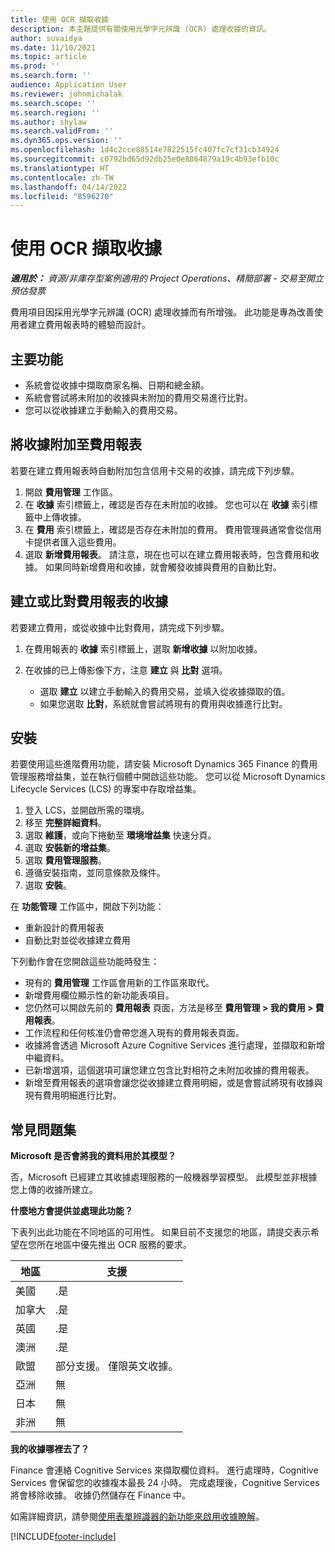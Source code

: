 ```yaml
---
title: 使用 OCR 擷取收據
description: 本主題提供有關使用光學字元辨識 (OCR) 處理收據的資訊。
author: suvaidya
ms.date: 11/10/2021
ms.topic: article
ms.prod: ''
ms.search.form: ''
audience: Application User
ms.reviewer: johnmichalak
ms.search.scope: ''
ms.search.region: ''
ms.author: shylaw
ms.search.validFrom: ''
ms.dyn365.ops.version: ''
ms.openlocfilehash: 1d4c2cce88514e7822515fc407fc7cf31cb34924
ms.sourcegitcommit: c0792bd65d92db25e0e8864879a19c4b93efb10c
ms.translationtype: HT
ms.contentlocale: zh-TW
ms.lasthandoff: 04/14/2022
ms.locfileid: "8596270"
---
```

# <a name="capture-a-receipt-using-ocr"></a>使用 OCR 擷取收據

_**適用於：** 資源/非庫存型案例適用的 Project Operations、精簡部署 - 交易至開立預估發票_

費用項目因採用光學字元辨識 (OCR) 處理收據而有所增強。 此功能是專為改善使用者建立費用報表時的體驗而設計。

## <a name="key-features"></a>主要功能

- 系統會從收據中擷取商家名稱、日期和總金額。
- 系統會嘗試將未附加的收據與未附加的費用交易進行比對。
- 您可以從收據建立手動輸入的費用交易。

## <a name="attach-receipts-to-an-expense-report"></a>將收據附加至費用報表

若要在建立費用報表時自動附加包含信用卡交易的收據，請完成下列步驟。

  1. 開啟 **費用管理** 工作區。
  2. 在 **收據** 索引標籤上，確認是否存在未附加的收據。 您也可以在 **收據** 索引標籤中上傳收據。
  3. 在 **費用** 索引標籤上，確認是否存在未附加的費用。 費用管理員通常會從信用卡提供者匯入這些費用。
  4. 選取 **新增費用報表**。 請注意，現在也可以在建立費用報表時，包含費用和收據。 如果同時新增費用和收據，就會觸發收據與費用的自動比對。

## <a name="create-or-match-receipts-to-an-expense-report"></a>建立或比對費用報表的收據
若要建立費用，或從收據中比對費用，請完成下列步驟。

  1. 在費用報表的 **收據** 索引標籤上，選取 **新增收據** 以附加收據。
  2. 在收據的已上傳影像下方，注意 **建立** 與 **比對** 選項。

      - 選取 **建立** 以建立手動輸入的費用交易，並填入從收據擷取的值。
      - 如果您選取 **比對**，系統就會嘗試將現有的費用與收據進行比對。

## <a name="installation"></a>安裝

若要使用這些進階費用功能，請安裝 Microsoft Dynamics 365 Finance 的費用管理服務增益集，並在執行個體中開啟這些功能。 您可以從 Microsoft Dynamics Lifecycle Services (LCS) 的專案中存取增益集。

1. 登入 LCS，並開啟所需的環境。
2. 移至 **完整詳細資料**。
3. 選取 **維護**，或向下捲動至 **環境增益集** 快速分頁。
4. 選取 **安裝新的增益集**。
5. 選取 **費用管理服務**。
6. 遵循安裝指南，並同意條款及條件。
7. 選取 **安裝**。

在 **功能管理** 工作區中，開啟下列功能：

- 重新設計的費用報表
- 自動比對並從收據建立費用

下列動作會在您開啟這些功能時發生：

- 現有的 **費用管理** 工作區會用新的工作區來取代。
- 新增費用欄位顯示性的新功能表項目。
- 您仍然可以開啟先前的 **費用報表** 頁面，方法是移至 **費用管理 > 我的費用 > 費用報表**。
- 工作流程和任何核准仍會帶您進入現有的費用報表頁面。
- 收據將會透過 Microsoft Azure Cognitive Services 進行處理，並擷取和新增中繼資料。
- 已新增選項，這個選項可讓您建立包含比對相符之未附加收據的費用報表。
- 新增至費用報表的選項會讓您從收據建立費用明細，或是會嘗試將現有收據與現有費用明細進行比對。

## <a name="frequently-asked-questions"></a>常見問題集

**Microsoft 是否會將我的資料用於其模型？**

否，Microsoft 已經建立其收據處理服務的一般機器學習模型。 此模型並非根據您上傳的收據所建立。

**什麼地方會提供並處理此功能？**

下表列出此功能在不同地區的可用性。 如果目前不支援您的地區，請提交表示希望在您所在地區中優先推出 OCR 服務的要求。 

| 地區 | 支援                         |
|--------|-----------------------------------|
| 美國    | .是                               |
| 加拿大    | .是                               |
| 英國     | .是                               |
| 澳洲    | .是                               |
| 歐盟     | 部分支援。 僅限英文收據。 |
| 亞洲   | 無                                |
| 日本  | 無                                |
| 非洲 | 無                                |

**我的收據哪裡去了？**

Finance 會連絡 Cognitive Services 來擷取欄位資料。 進行處理時，Cognitive Services 會保留您的收據複本最長 24 小時。 完成處理後，Cognitive Services 將會移除收據。 收據仍然儲存在 Finance 中。

如需詳細資訊，請參閱[使用表單辨識器的新功能來啟用收據瞭解](https://azure.microsoft.com/blog/enable-receipt-understanding-with-form-recognizer-s-new-capability/)。


[!INCLUDE[footer-include](../includes/footer-banner.md)]
